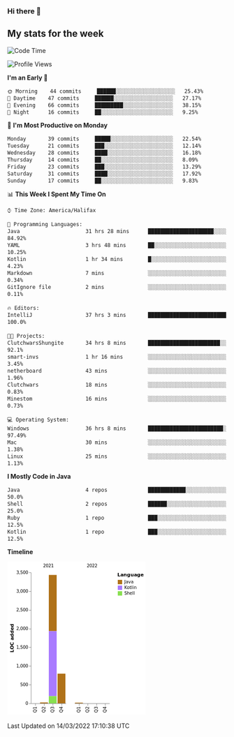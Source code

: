 ### Hi there 👋

## My stats for the week
<!--START_SECTION:waka-->
![Code Time](http://img.shields.io/badge/Code%20Time-71%20hrs%206%20mins-blue)

![Profile Views](http://img.shields.io/badge/Profile%20Views-186-blue)

**I'm an Early 🐤** 

```text
🌞 Morning    44 commits     ██████░░░░░░░░░░░░░░░░░░░   25.43% 
🌆 Daytime    47 commits     ██████░░░░░░░░░░░░░░░░░░░   27.17% 
🌃 Evening    66 commits     █████████░░░░░░░░░░░░░░░░   38.15% 
🌙 Night      16 commits     ██░░░░░░░░░░░░░░░░░░░░░░░   9.25%

```
📅 **I'm Most Productive on Monday** 

```text
Monday       39 commits     █████░░░░░░░░░░░░░░░░░░░░   22.54% 
Tuesday      21 commits     ███░░░░░░░░░░░░░░░░░░░░░░   12.14% 
Wednesday    28 commits     ████░░░░░░░░░░░░░░░░░░░░░   16.18% 
Thursday     14 commits     ██░░░░░░░░░░░░░░░░░░░░░░░   8.09% 
Friday       23 commits     ███░░░░░░░░░░░░░░░░░░░░░░   13.29% 
Saturday     31 commits     ████░░░░░░░░░░░░░░░░░░░░░   17.92% 
Sunday       17 commits     ██░░░░░░░░░░░░░░░░░░░░░░░   9.83%

```


📊 **This Week I Spent My Time On** 

```text
⌚︎ Time Zone: America/Halifax

💬 Programming Languages: 
Java                     31 hrs 28 mins      █████████████████████░░░░   84.92% 
YAML                     3 hrs 48 mins       ██░░░░░░░░░░░░░░░░░░░░░░░   10.25% 
Kotlin                   1 hr 34 mins        █░░░░░░░░░░░░░░░░░░░░░░░░   4.23% 
Markdown                 7 mins              ░░░░░░░░░░░░░░░░░░░░░░░░░   0.34% 
GitIgnore file           2 mins              ░░░░░░░░░░░░░░░░░░░░░░░░░   0.11%

🔥 Editors: 
IntelliJ                 37 hrs 3 mins       █████████████████████████   100.0%

🐱‍💻 Projects: 
ClutchwarsShungite       34 hrs 8 mins       ███████████████████████░░   92.1% 
smart-invs               1 hr 16 mins        ░░░░░░░░░░░░░░░░░░░░░░░░░   3.45% 
netherboard              43 mins             ░░░░░░░░░░░░░░░░░░░░░░░░░   1.96% 
Clutchwars               18 mins             ░░░░░░░░░░░░░░░░░░░░░░░░░   0.83% 
Minestom                 16 mins             ░░░░░░░░░░░░░░░░░░░░░░░░░   0.73%

💻 Operating System: 
Windows                  36 hrs 8 mins       ████████████████████████░   97.49% 
Mac                      30 mins             ░░░░░░░░░░░░░░░░░░░░░░░░░   1.38% 
Linux                    25 mins             ░░░░░░░░░░░░░░░░░░░░░░░░░   1.13%

```

**I Mostly Code in Java** 

```text
Java                     4 repos             ████████████░░░░░░░░░░░░░   50.0% 
Shell                    2 repos             ██████░░░░░░░░░░░░░░░░░░░   25.0% 
Ruby                     1 repo              ███░░░░░░░░░░░░░░░░░░░░░░   12.5% 
Kotlin                   1 repo              ███░░░░░░░░░░░░░░░░░░░░░░   12.5%

```


**Timeline**

![Chart not found](https://raw.githubusercontent.com/lyndseyy/lyndseyy/main/charts/bar_graph.png) 


 Last Updated on 14/03/2022 17:10:38 UTC
<!--END_SECTION:waka-->